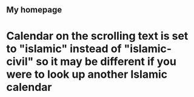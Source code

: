 ## My homepage
# Calendar on the scrolling text is set to "islamic" instead of "islamic-civil" so it may be different if you were to look up another Islamic calendar
